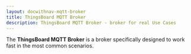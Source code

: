 ```yaml
---
layout: docwithnav-mqtt-broker
title: ThingsBoard MQTT Broker
description: ThingsBoard MQTT Broker - broker for real Use Cases
---
```


The **ThingsBoard MQTT Broker** is a broker specifically designed to work fast in the most common scenarios.
